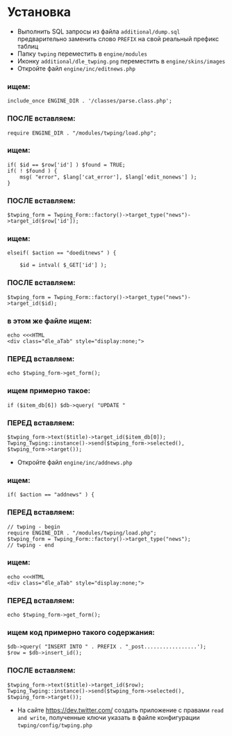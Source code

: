 Установка
==========

* Выполнить SQL запросы из файла `additional/dump.sql` предварительно заменить слово `PREFIX` на свой реальный префикс таблиц
* Папку `twping` переместить в `engine/modules`
* Иконку `additional/dle_twping.png` переместить в `engine/skins/images`
* Откройте файл `engine/inc/editnews.php`

### ищем:
	include_once ENGINE_DIR . '/classes/parse.class.php';

### ПОСЛЕ вставляем:
	require ENGINE_DIR . "/modules/twping/load.php";

### ищем:
	if( $id == $row['id'] ) $found = TRUE;
	if( ! $found ) {
		msg( "error", $lang['cat_error'], $lang['edit_nonews'] );
	}

### ПОСЛЕ вставляем:
	$twping_form = Twping_Form::factory()->target_type("news")->target_id($row['id']);

### ищем:
	elseif( $action == "doeditnews" ) {

		$id = intval( $_GET['id'] );

### ПОСЛЕ вставляем:
	$twping_form = Twping_Form::factory()->target_type("news")->target_id($id);

### в этом же файле ищем:
	echo <<<HTML
	<div class="dle_aTab" style="display:none;">

### ПЕРЕД вставляем:
	echo $twping_form->get_form();

### ищем примерно такое:
	if ($item_db[6]) $db->query( "UPDATE "

### ПЕРЕД вставляем:
	$twping_form->text($title)->target_id($item_db[0]);
	Twping_Twping::instance()->send($twping_form->selected(), $twping_form->target());

* Откройте файл `engine/inc/addnews.php`

### ищем:
	if( $action == "addnews" ) {

### ПЕРЕД вставляем:
	// twping - begin
	require ENGINE_DIR . "/modules/twping/load.php";
	$twping_form = Twping_Form::factory()->target_type("news");
	// twping - end

### ищем:
	echo <<<HTML
	<div class="dle_aTab" style="display:none;">

### ПЕРЕД вставляем:
	echo $twping_form->get_form();

### ищем код примерно такого содержания:
	$db->query( "INSERT INTO " . PREFIX . "_post.................');
	$row = $db->insert_id();

### ПОСЛЕ вставляем:
	$twping_form->text($title)->target_id($row);
	Twping_Twping::instance()->send($twping_form->selected(), $twping_form->target());

* На сайте https://dev.twitter.com/ создать приложение с правами `read and write`, полученные ключи указать в файле конфигурации `twping/config/twping.php`
